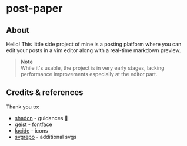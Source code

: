 # post-paper

## About

Hello! This little side project of mine is a posting platform where you can edit your posts in a vim editor along with a real-time markdown preview.

> **Note**  
> While it's usable, the project is in very early stages, lacking performance improvements especially at the editor part.

## Credits & references

Thank you to:

* [shadcn](https://github.com/shadcn) - guidances 👑
* [geist](https://vercel.com/font) - fontface
* [lucide](https://lucide.dev/) - icons
* [svgrepo](https://www.svgrepo.com/) - additional svgs

